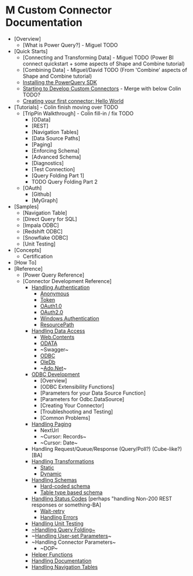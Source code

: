 # M Custom Connector Documentation
* [Overview]
    * [What is Power Query?] - Miguel TODO
* [Quick Starts]
    * [Connecting and Transforming Data] - Miguel TODO (Power BI connect quickstart + some aspects of Shape and Combine tutorial)
    * [Combining Data] - Miguel/David TODO (From 'Combine' aspects of Shape and Combine tutorial)
    * [Installing the PowerQuery SDK](InstallingSDK.md)
    * [Starting to Develop Custom Connectors](StartingToDevelopCustomConnectors.md) - Merge with below Colin TODO?
    * [Creating your first connector: Hello World](CreatingFirstConnector.md)
* [Tutorials] - Colin finish moving over TODO
    * [TripPin Walkthrough] - Colin fill-in / fix TODO
        * [OData]
        * [REST]
        * [Navigation Tables]
        * [Data Source Paths]
        * [Paging]
        * [Enforcing Schema]
        * [Advanced Schema]
        * [Diagnostics]
        * [Test Connection]
        * [Query Folding Part 1]
        * TODO Query Folding Part 2
    * [OAuth]
        * [Github]
        * [MyGraph]
* [Samples]
    * [Navigation Table]
    * [Direct Query for SQL]
    * [Impala ODBC]
    * [Redshift ODBC]
    * [Snowflake ODBC]
    * [Unit Testing]
* [Concepts]
    * Certification
* [How To]
* [Reference]
    * [Power Query Reference]
    * [Connector Development Reference]
      * [Handling Authentication](HandlingAuthentication.md)
    	  * [Anonymous](ImplicitAuthentication.md)
    	  * [Token](KeyAuthentication.md)
    	  * [OAuth1.0](OAuth1.0Authentication.md)
    	  * [OAuth2.0](OAuth2.0Authentication.md)
        * [Windows Authentication](WindowsAuthentication.md)
        * [ResourcePath](ResourcePath.md)
      * [Handling Data Access](HandlingDataAccess.md)
    	  * [Web.Contents](Web.Contents.md)
    	  * [ODATA](Odata.Feed.md)
    	  * ~Swagger~
    	  * [ODBC](Odbc.DataSource.md)
        * [OleDb](OleDb.DataSource.md)
        * ~[Ado.Net](AdoDotNet.DataSource.md)~
      * [ODBC Development](odbc.md)
        * [Overview]
        * [ODBC Extensibility Functions]
        * [Parameters for your Data Source Function]
        * [Parameters for Odbc.DataSource]
        * [Creating Your Connector]
        * [Troubleshooting and Testing]
        * [Common Problems]
      * [Handling Paging](HandlingPaging.md)
    	  * NextUrl
    	  * ~Cursor: Records~
    	  * ~Cursor: Date~
      * Handling Request/Queue/Response (Query/Poll?) (Cube-like?) [BA]
      * [Handling Transformations](Transformations.md)
    	  * [Static](Transformations.md#static-transformations)
    	  * [Dynamic](Transformations.md#dynamic-transformations)
      * [Handling Schemas](HandlingSchema.md)
    	  * [Hard-coded schema](HandlingSchema.md#simple-hardcoded-approach)
    	  * [Table type based schema](HandlingSchema.md#sophisticated-approach)
      * [Handling Status Codes](HandlingStatusCodes.md) [perhaps "handling Non-200 REST responses or something-BA]
    	  * [Wait-retry](WaitRetry.md)
    	  * [Handling Errors](HandlingErrors.md)
      * [Handling Unit Testing](HandlingUnitTesting.md)
      * [~Handling Query Folding~](HandlingQueryFolding.md)
      * ~[Handling User-set Parameters](HandlingParameters.md)~
      * ~Handling Connector Parameters~
    	  * ~DOP~
      * [Helper Functions](helper-functions.md)
      * [Handling Documentation](HandlingDocumentation.md)
      * [Handling Navigation Tables](HandlingNavigationTables.md)
